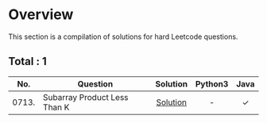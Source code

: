 # Overview

This section is a compilation of solutions for hard Leetcode questions.


## Total : 1


| No. | Question | Solution | Python3 | Java |
|:---:|----------|:--------:|:-------:|:----:|
| 0713. | Subarray Product Less Than K | [Solution](https://github.com/ezryn-zaharoff/leetcode-solutions/blob/master/hard/Q0713.md) | - | ✓ |
